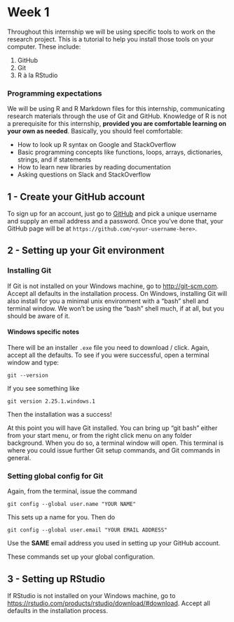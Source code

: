 Week 1
======

Throughout this internship we will be using specific tools to work on
the research project. This is a tutorial to help you install those tools
on your computer. These include:

1.  GitHub
2.  Git
3.  R à la RStudio

### Programming expectations

We will be using R and R Markdown files for this internship,
communicating research materials through the use of Git and GitHub.
Knowledge of R is not a prerequisite for this internship, **provided you
are comfortable learning on your own as needed**. Basically, you should
feel comfortable:

-   How to look up R syntax on Google and StackOverflow
-   Basic programming concepts like functions, loops, arrays,
    dictionaries, strings, and if statements
-   How to learn new libraries by reading documentation
-   Asking questions on Slack and StackOverflow

1 - Create your GitHub account
------------------------------

To sign up for an account, just go to [GitHub](https://github.com) and
pick a unique username and supply an email address and a password. Once
you’ve done that, your GitHub page will be at
`https://github.com/<your-username-here>`.

2 - Setting up your Git environment
-----------------------------------

### Installing Git

If Git is not installed on your Windows machine, go to
<a href="http://git-scm.com" class="uri">http://git-scm.com</a>. Accept
all defaults in the installation process. On Windows, installing Git
will also install for you a minimal unix environment with a “bash” shell
and terminal window. We won’t be using the “bash” shell much, if at all,
but you should be aware of it.

#### Windows specific notes

There will be an installer `.exe` file you need to download / click.
Again, accept all the defaults. To see if you were successful, open a
terminal window and type:

`git --version`

If you see something like

`git version 2.25.1.windows.1`

Then the installation was a success!

At this point you will have Git installed. You can bring up “git bash”
either from your start menu, or from the right click menu on any folder
background. When you do so, a terminal window will open. This terminal
is where you could issue further Git setup commands, and Git commands in
general.

### Setting global config for Git

Again, from the terminal, issue the command

`git config --global user.name "YOUR NAME"`

This sets up a name for you. Then do

`git config --global user.email "YOUR EMAIL ADDRESS"`

Use the **SAME** email address you used in setting up your GitHub
account.

These commands set up your global configuration.

3 - Setting up RStudio
----------------------

If RStudio is not installed on your Windows machine, go to
<a href="https://rstudio.com/products/rstudio/download/#download" class="uri">https://rstudio.com/products/rstudio/download/#download</a>.
Accept all defaults in the installation process.
